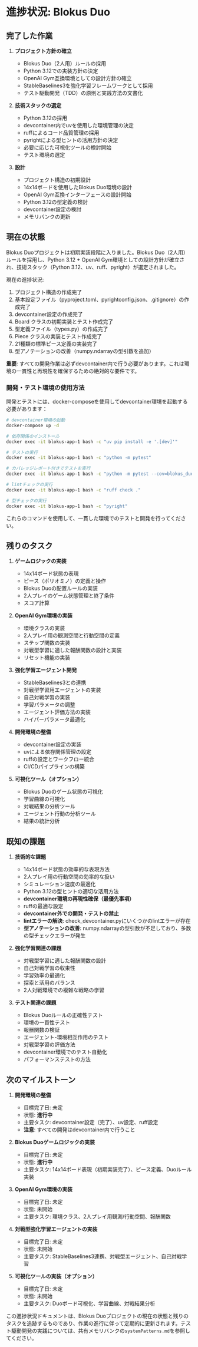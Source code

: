 # 進捗状況: Blokus Duo

## 完了した作業

1. **プロジェクト方針の確立**
   - Blokus Duo（2人用）ルールの採用
   - Python 3.12での実装方針の決定
   - OpenAI Gym互換環境としての設計方針の確立
   - StableBaselines3を強化学習フレームワークとして採用
   - テスト駆動開発（TDD）の原則と実践方法の文書化

2. **技術スタックの選定**
   - Python 3.12の採用
   - devcontainer内でuvを使用した環境管理の決定
   - ruffによるコード品質管理の採用
   - pyrightによる型ヒントの活用方針の決定
   - 必要に応じた可視化ツールの検討開始
   - テスト環境の選定

3. **設計**
   - プロジェクト構造の初期設計
   - 14x14ボードを使用したBlokus Duo環境の設計
   - OpenAI Gym互換インターフェースの設計開始
   - Python 3.12の型定義の検討
   - devcontainer設定の検討
   - メモリバンクの更新

## 現在の状態

Blokus Duoプロジェクトは初期実装段階に入りました。Blokus Duo（2人用）ルールを採用し、Python 3.12 + OpenAI Gym環境としての設計方針が確立され、技術スタック（Python 3.12、uv、ruff、pyright）が選定されました。

現在の進捗状況:
1. プロジェクト構造の作成完了
2. 基本設定ファイル（pyproject.toml、pyrightconfig.json、.gitignore）の作成完了
3. devcontainer設定の作成完了
4. Board クラスの初期実装とテスト作成完了
5. 型定義ファイル（types.py）の作成完了
6. Piece クラスの実装とテスト作成完了
7. 21種類の標準ピース定義の実装完了
8. 型アノテーションの改善（numpy.ndarrayの型引数を追加）

**重要**: すべての開発作業は必ずdevcontainer内で行う必要があります。これは環境の一貫性と再現性を確保するための絶対的な要件です。

### 開発・テスト環境の使用方法

開発とテストには、docker-composeを使用してdevcontainer環境を起動する必要があります：

```bash
# devcontainer環境の起動
docker-compose up -d

# 依存関係のインストール
docker exec -it blokus-app-1 bash -c "uv pip install -e '.[dev]'"

# テストの実行
docker exec -it blokus-app-1 bash -c "python -m pytest"

# カバレッジレポート付きでテストを実行
docker exec -it blokus-app-1 bash -c "python -m pytest --cov=blokus_duo"

# lintチェックの実行
docker exec -it blokus-app-1 bash -c "ruff check ."

# 型チェックの実行
docker exec -it blokus-app-1 bash -c "pyright"
```

これらのコマンドを使用して、一貫した環境でのテストと開発を行ってください。

## 残りのタスク

1. **ゲームロジックの実装**
   - 14x14ボード状態の表現
   - ピース（ポリオミノ）の定義と操作
   - Blokus Duoの配置ルールの実装
   - 2人プレイのゲーム状態管理と終了条件
   - スコア計算

2. **OpenAI Gym環境の実装**
   - 環境クラスの実装
   - 2人プレイ用の観測空間と行動空間の定義
   - ステップ関数の実装
   - 対戦型学習に適した報酬関数の設計と実装
   - リセット機能の実装

3. **強化学習エージェント開発**
   - StableBaselines3との連携
   - 対戦型学習用エージェントの実装
   - 自己対戦学習の実装
   - 学習パラメータの調整
   - エージェント評価方法の実装
   - ハイパーパラメータ最適化

4. **開発環境の整備**
   - devcontainer設定の実装
   - uvによる依存関係管理の設定
   - ruffの設定とワークフロー統合
   - CI/CDパイプラインの構築

5. **可視化ツール（オプション）**
   - Blokus Duoのゲーム状態の可視化
   - 学習曲線の可視化
   - 対戦結果の分析ツール
   - エージェント行動の分析ツール
   - 結果の統計分析

## 既知の課題

1. **技術的な課題**
   - 14x14ボード状態の効率的な表現方法
   - 2人プレイ用の行動空間の効率的な扱い
   - シミュレーション速度の最適化
   - Python 3.12の型ヒントの適切な活用方法
   - **devcontainer環境の再現性確保（最優先事項）**
   - ruffの最適な設定
   - **devcontainer外での開発・テストの禁止**
   - **lintエラーの解決**: check_devcontainer.pyにいくつかのlintエラーが存在
   - **型アノテーションの改善**: numpy.ndarrayの型引数が不足しており、多数の型チェックエラーが発生

2. **強化学習関連の課題**
   - 対戦型学習に適した報酬関数の設計
   - 自己対戦学習の収束性
   - 学習効率の最適化
   - 探索と活用のバランス
   - 2人対戦環境での複雑な戦略の学習

3. **テスト関連の課題**
   - Blokus Duoルールの正確性テスト
   - 環境の一貫性テスト
   - 報酬関数の検証
   - エージェント-環境相互作用のテスト
   - 対戦型学習の評価方法
   - devcontainer環境でのテスト自動化
   - パフォーマンステストの方法

## 次のマイルストーン

1. **開発環境の整備**
   - 目標完了日: 未定
   - 状態: **進行中**
   - 主要タスク: devcontainer設定（完了）、uv設定、ruff設定
   - **注意**: すべての開発はdevcontainer内で行うこと

2. **Blokus Duoゲームロジックの実装**
   - 目標完了日: 未定
   - 状態: **進行中**
   - 主要タスク: 14x14ボード表現（初期実装完了）、ピース定義、Duoルール実装

3. **OpenAI Gym環境の実装**
   - 目標完了日: 未定
   - 状態: 未開始
   - 主要タスク: 環境クラス、2人プレイ用観測/行動空間、報酬関数

4. **対戦型強化学習エージェントの実装**
   - 目標完了日: 未定
   - 状態: 未開始
   - 主要タスク: StableBaselines3連携、対戦型エージェント、自己対戦学習

5. **可視化ツールの実装（オプション）**
   - 目標完了日: 未定
   - 状態: 未開始
   - 主要タスク: Duoボード可視化、学習曲線、対戦結果分析

この進捗状況ドキュメントは、Blokus Duoプロジェクトの現在の状態と残りのタスクを追跡するものであり、作業の進行に伴って定期的に更新されます。テスト駆動開発の実践については、共有メモリバンクの`systemPatterns.md`を参照してください。
